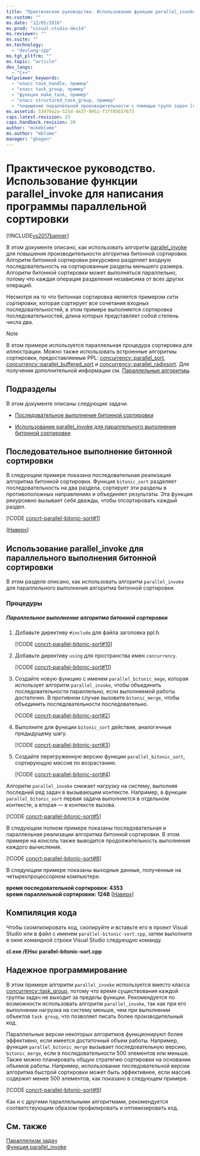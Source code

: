 ```yaml
---
title: "Практическое руководство. Использование функции parallel_invoke для написания программы параллельной сортировки | Microsoft Docs"
ms.custom: ""
ms.date: "12/05/2016"
ms.prod: "visual-studio-dev14"
ms.reviewer: ""
ms.suite: ""
ms.technology: 
  - "devlang-cpp"
ms.tgt_pltfrm: ""
ms.topic: "article"
dev_langs: 
  - "C++"
helpviewer_keywords: 
  - "класс task_handle, пример"
  - "класс task_group, пример"
  - "функция make_task, пример"
  - "класс structured_task_group, пример"
  - "повышение параллельной производительности с помощью групп задач [среда выполнения с параллелизмом]"
ms.assetid: 53979a2a-525d-4437-8952-f1ff85b37673
caps.latest.revision: 23
caps.handback.revision: 20
author: "mikeblome"
ms.author: "mblome"
manager: "ghogen"
---
```

# Практическое руководство. Использование функции parallel_invoke для написания программы параллельной сортировки
[!INCLUDE[vs2017banner](../../assembler/inline/includes/vs2017banner.md)]

В этом документе описано, как использовать алгоритм [parallel\_invoke](../Topic/parallel_invoke%20Function.md) для повышения производительности алгоритма битонной сортировки.  Алгоритм битонной сортировки рекурсивно разделяет входную последовательность на сортированные разделы меньшего размера.  Алгоритм битонной сортировки может выполняться параллельно, потому что каждая операция разделения независима от всех других операций.  
  
 Несмотря на то что битонная сортировка является примером *сети сортировки*, которая сортирует все сочетания входных последовательностей, в этом примере выполняется сортировка последовательностей, длина которых представляет собой степень числа два.  
  
> [!NOTE]
>  В этом примере используется параллельная процедура сортировка для иллюстрации.  Можно также использовать встроенные алгоритмы сортировки, предоставляемые PPL: [concurrency::parallel\_sort](../Topic/parallel_sort%20Function.md), [concurrency::parallel\_buffered\_sort](../Topic/parallel_buffered_sort%20Function.md) и [concurrency::parallel\_radixsort](../Topic/parallel_radixsort%20Function.md).  Для получения дополнительной информации см. [Параллельные алгоритмы](../Topic/Parallel%20Algorithms.md).  
  
##  <a name="top"></a> Подразделы  
 В этом документе описаны следующие задачи.  
  
-   [Последовательное выполнение битонной сортировки](#serial)  
  
-   [Использование parallel\_invoke для параллельного выполнения битонной сортировки](#parallel)  
  
##  <a name="serial"></a> Последовательное выполнение битонной сортировки  
 В следующем примере показана последовательная реализация алгоритма битонной сортировки.  Функция `bitonic_sort` разделяет последовательность на два раздела, сортирует эти разделы в противоположных направлениях и объединяет результаты.  Эта функция рекурсивно вызывает себя дважды, чтобы отсортировать каждый раздел.  
  
 [!CODE [concrt-parallel-bitonic-sort#1](../CodeSnippet/VS_Snippets_ConcRT/concrt-parallel-bitonic-sort#1)]  
  
 \[[Наверх](#top)\]  
  
##  <a name="parallel"></a> Использование parallel\_invoke для параллельного выполнения битонной сортировки  
 В этом разделе описано, как использовать алгоритм `parallel_invoke` для параллельного выполнения алгоритма битонной сортировки.  
  
### Процедуры  
  
##### Параллельное выполнение алгоритма битонной сортировки  
  
1.  Добавьте директиву `#include` для файла заголовка ppl.h.  
  
     [!CODE [concrt-parallel-bitonic-sort#10](../CodeSnippet/VS_Snippets_ConcRT/concrt-parallel-bitonic-sort#10)]  
  
2.  Добавьте директиву `using` для пространства имен `concurrency`.  
  
     [!CODE [concrt-parallel-bitonic-sort#11](../CodeSnippet/VS_Snippets_ConcRT/concrt-parallel-bitonic-sort#11)]  
  
3.  Создайте новую функцию с именем `parallel_bitonic_mege`, которая использует алгоритм `parallel_invoke`, чтобы объединить последовательности параллельно, если выполняемой работы достаточно.  В противном случае вызовите `bitonic_merge`, чтобы объединить последовательности последовательно.  
  
     [!CODE [concrt-parallel-bitonic-sort#2](../CodeSnippet/VS_Snippets_ConcRT/concrt-parallel-bitonic-sort#2)]  
  
4.  Выполните для функции `bitonic_sort` действия, аналогичные предыдущему шагу.  
  
     [!CODE [concrt-parallel-bitonic-sort#3](../CodeSnippet/VS_Snippets_ConcRT/concrt-parallel-bitonic-sort#3)]  
  
5.  Создайте перегруженную версию функции `parallel_bitonic_sort`, сортирующую массив по возрастанию.  
  
     [!CODE [concrt-parallel-bitonic-sort#4](../CodeSnippet/VS_Snippets_ConcRT/concrt-parallel-bitonic-sort#4)]  
  
 Алгоритм `parallel_invoke` снижает нагрузку на систему, выполняя последний ряд задач в вызывающем контексте.  Например, в функции `parallel_bitonic_sort` первая задача выполняется в отдельном контексте, а вторая — в контексте вызова.  
  
 [!CODE [concrt-parallel-bitonic-sort#5](../CodeSnippet/VS_Snippets_ConcRT/concrt-parallel-bitonic-sort#5)]  
  
 В следующем полном примере показаны последовательная и параллельная реализации алгоритма битонной сортировки.  В этом примере на консоль также выводится продолжительность выполнения каждого вычисления.  
  
 [!CODE [concrt-parallel-bitonic-sort#8](../CodeSnippet/VS_Snippets_ConcRT/concrt-parallel-bitonic-sort#8)]  
  
 В следующем примере показаны выходные данные, полученные на четырехпроцессорном компьютере.  
  
  **время последовательной сортировки: 4353**  
**время параллельной сортировки: 1248** \[[Наверх](#top)\]  
  
## Компиляция кода  
 Чтобы скомпилировать код, скопируйте и вставьте его в проект Visual Studio или в файл с именем `parallel-bitonic-sort.cpp`, затем выполните в окне командной строки Visual Studio следующую команду.  
  
 **cl.exe \/EHsc parallel\-bitonic\-sort.cpp**  
  
## Надежное программирование  
 В этом примере алгоритм `parallel_invoke` используется вместо класса [concurrency::task\_group](../Topic/task_group%20Class.md), потому что время существования каждой группы задач не выходит за пределы функции.  Рекомендуется по возможности использовать алгоритм `parallel_invoke`, так как при его выполнении нагрузка на систему меньше, чем при выполнении объектов `task group`, что позволяет писать более производительный код.  
  
 Параллельные версии некоторых алгоритмов функционируют более эффективно, если имеется достаточный объем работы.  Например, функция `parallel_bitonic_merge` вызывает последовательную версию, `bitonic_merge`, если в последовательности 500 элементов или меньше.  Также можно планировать общую стратегию сортировки на основании объемов работы.  Например, использование последовательной версии алгоритма быстрой сортировки может быть эффективнее, если массив содержит менее 500 элементов, как показано в следующем примере.  
  
 [!CODE [concrt-parallel-bitonic-sort#9](../CodeSnippet/VS_Snippets_ConcRT/concrt-parallel-bitonic-sort#9)]  
  
 Как и с другими параллельными алгоритмами, рекомендуется соответствующим образом профилировать и оптимизировать код.  
  
## См. также  
 [Параллелизм задач](../../parallel/concrt/task-parallelism-concurrency-runtime.md)   
 [Функция parallel\_invoke](../Topic/parallel_invoke%20Function.md)